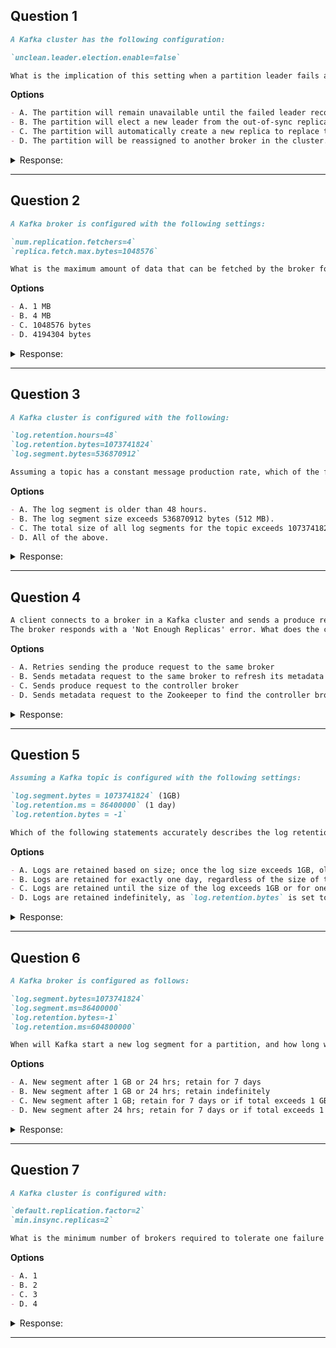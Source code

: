 ## Question 1

```markdown
A Kafka cluster has the following configuration:

`unclean.leader.election.enable=false`

What is the implication of this setting when a partition leader fails and there are no in-sync replicas (ISRs) available?
```

**Options**

```markdown
- A. The partition will remain unavailable until the failed leader recovers.
- B. The partition will elect a new leader from the out-of-sync replicas to maintain availability.
- C. The partition will automatically create a new replica to replace the failed leader.
- D. The partition will be reassigned to another broker in the cluster.
```

<details><summary>Response:</summary>

**Answer:** A

**Explanation:**

```markdown
When `unclean.leader.election.enable=false`, Kafka disallows election of a leader from out-of-sync replicas.  
So if no ISR is available after leader failure, the partition remains unavailable to preserve data consistency.

- A. Correct — partition remains unavailable until original leader recovers.
- B. Incorrect — election from out-of-sync replicas is disabled.
- C. Incorrect — Kafka does not create replicas automatically.
- D. Incorrect — partition is not reassigned automatically.
```

</details>

---

## Question 2

```markdown
A Kafka broker is configured with the following settings:

`num.replication.fetchers=4`  
`replica.fetch.max.bytes=1048576`

What is the maximum amount of data that can be fetched by the broker for replication purposes in a single request?
```

**Options**

```markdown
- A. 1 MB
- B. 4 MB
- C. 1048576 bytes
- D. 4194304 bytes
```

<details><summary>Response:</summary>

**Answer:** A

**Explanation:**

```markdown
`replica.fetch.max.bytes` is the per-fetcher limit, set to 1 MB (1048576 bytes).  
Each of the 4 fetchers operates independently, so per request the max fetch size is 1 MB.

- A. Correct — per fetch request limit is 1 MB.
- B. Incorrect — 4 MB is total across all fetchers, not per request.
- C. Correct in bytes but answer expects MB format, so A preferred.
- D. Incorrect — 4 * 1 MB = 4 MB total across fetchers, not per request.
```

</details>

---

## Question 3

```markdown
A Kafka cluster is configured with the following:

`log.retention.hours=48`  
`log.retention.bytes=1073741824`  
`log.segment.bytes=536870912`

Assuming a topic has a constant message production rate, which of the following factors will trigger a log segment to be eligible for deletion?
```

**Options**

```markdown
- A. The log segment is older than 48 hours.
- B. The log segment size exceeds 536870912 bytes (512 MB).
- C. The total size of all log segments for the topic exceeds 1073741824 bytes (1 GB).
- D. All of the above.
```

<details><summary>Response:</summary>

**Answer:** D

**Explanation:**

```markdown
Kafka retention policies combine time and size limits:  
- Segments older than 48 hours are eligible for deletion.  
- Segment size exceeding 512 MB can trigger rolling and deletion.  
- Total log size exceeding 1 GB triggers deletion of oldest segments.  

- A. Correct — time-based retention.
- B. Correct — segment size affects segment rolling.
- C. Correct — total size triggers deletion of old segments.
- D. Correct — all factors apply.
```

</details>

---

## Question 4

```markdown
A client connects to a broker in a Kafka cluster and sends a produce request for a topic partition.  
The broker responds with a 'Not Enough Replicas' error. What does the client do next?
```

**Options**

```markdown
- A. Retries sending the produce request to the same broker
- B. Sends metadata request to the same broker to refresh its metadata
- C. Sends produce request to the controller broker
- D. Sends metadata request to the Zookeeper to find the controller broker
```

<details><summary>Response:</summary>

**Answer:** B

**Explanation:**

```markdown
Upon 'Not Enough Replicas' error, the client refreshes its metadata from the broker to get updated ISR and broker status.  
The client does not contact the controller or Zookeeper directly.

- A. Incorrect — retry without metadata update unlikely to succeed.
- B. Correct — refresh metadata to get latest ISR info.
- C. Incorrect — produce requests go to leader brokers, not necessarily controller.
- D. Incorrect — clients do not query Zookeeper directly.
```

</details>

---

## Question 5

```markdown
Assuming a Kafka topic is configured with the following settings:

`log.segment.bytes = 1073741824` (1GB)  
`log.retention.ms = 86400000` (1 day)  
`log.retention.bytes = -1`

Which of the following statements accurately describes the log retention policy for this Kafka topic?
```

**Options**

```markdown
- A. Logs are retained based on size; once the log size exceeds 1GB, older segments are deleted.
- B. Logs are retained for exactly one day, regardless of the size of the log.
- C. Logs are retained until the size of the log exceeds 1GB or for one day, whichever comes first.
- D. Logs are retained indefinitely, as `log.retention.bytes` is set to -1, overriding other retention configurations.
```

<details><summary>Response:</summary>

**Answer:** B

**Explanation:**

```markdown
- `log.retention.ms = 86400000` enables time-based retention (1 day).  
- `log.retention.bytes = -1` disables size-based retention.  
- `log.segment.bytes` controls segment file size, not retention policy.

Thus, logs are retained based on time only (1 day), ignoring size.

- A. Incorrect — size-based retention is disabled.
- B. Correct — logs retained for one day regardless of size.
- C. Incorrect — size limit is ignored.
- D. Incorrect — logs are not retained indefinitely.
```

</details>

---

## Question 6

```markdown
A Kafka broker is configured as follows:

`log.segment.bytes=1073741824`  
`log.segment.ms=86400000`  
`log.retention.bytes=-1`  
`log.retention.ms=604800000`

When will Kafka start a new log segment for a partition, and how long will the old segments be retained?
```

**Options**

```markdown
- A. New segment after 1 GB or 24 hrs; retain for 7 days
- B. New segment after 1 GB or 24 hrs; retain indefinitely
- C. New segment after 1 GB; retain for 7 days or if total exceeds 1 GB
- D. New segment after 24 hrs; retain for 7 days or if total exceeds 1 GB
```

<details><summary>Response:</summary>

**Answer:** A

**Explanation:**

```markdown
Kafka rolls log segments on reaching either size (`1GB`) or time (`24 hours`).  
Retention deletes old segments older than 7 days (`log.retention.ms=604800000`).  
Size-based retention is disabled (`log.retention.bytes=-1`).

- A. Correct — segment rolling and retention times match this option.
- B. Incorrect — retention is time-based, not indefinite.
- C. Incorrect — size retention disabled.
- D. Incorrect — segments roll on size or time, not time alone.
```

</details>

---

## Question 7

```markdown
A Kafka cluster is configured with:

`default.replication.factor=2`  
`min.insync.replicas=2`

What is the minimum number of brokers required to tolerate one failure and still serve write requests?
```

**Options**

```markdown
- A. 1
- B. 2
- C. 3
- D. 4
```

<details><summary>Response:</summary>

**Answer:** C

**Explanation:**

```markdown
`min.insync.replicas=2` means two replicas must acknowledge writes.  
To tolerate one broker failure while maintaining two in-sync replicas, you need **3 brokers** in total.

- A. Incorrect — one broker cannot meet insync requirements.
- B. Incorrect — two brokers cannot tolerate one failure and still maintain 2 ISRs.
- C. Correct — three brokers allow one failure and 2 ISRs remain.
- D. Incorrect — more than needed.
```

</details>

---
